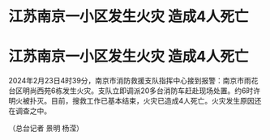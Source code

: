 # 江苏南京一小区发生火灾 造成4人死亡

# 江苏南京一小区发生火灾 造成4人死亡

2024年2月23日4时39分，南京市消防救援支队指挥中心接到报警：南京市雨花台区明尚西苑6栋发生火灾。支队立即调派20多台消防车赶赴现场处置。约6时许明火被扑灭。目前，搜救工作已基本结束，火灾已造成4人死亡。火灾发生原因还在调查之中。

（总台记者 景明 杨滢）

